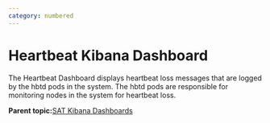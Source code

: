 ```yaml
---
category: numbered
---
```


# Heartbeat Kibana Dashboard

The Heartbeat Dashboard displays heartbeat loss messages that are logged by the hbtd pods in the system. The hbtd pods are responsible for monitoring nodes in the system for heartbeat loss.

**Parent topic:**[SAT Kibana Dashboards](SAT_Kibana_Dashboards.md)

